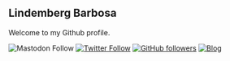 ## Lindemberg Barbosa

Welcome to my Github profile.

![Mastodon Follow](https://img.shields.io/mastodon/follow/109390029348935518?domain=https%3A%2F%2Fbolha.us&style=for-the-badge) [![Twitter Follow](https://img.shields.io/twitter/follow/lbergpb?label=Twitter&logo=twitter&style=for-the-badge)](https://twitter.com/lbergpb) [![GitHub followers](https://img.shields.io/github/followers/bergpb?label=GitHub&logo=Github&style=for-the-badge)](https://github.com/bergpb) [![Blog](https://img.shields.io/website?down_color=blue&down_message=bergpb.gitlab.io&label=Blog&logo=ghost&logoColor=green&style=for-the-badge&up_color=blue&up_message=bergpb.gitlab.io&url=https%3A%2F%2Fbergpb.gitlab.io)](https://bergpb.gitlab.io)
